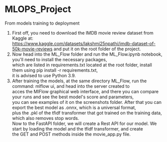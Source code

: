 # MLOPS_Project
From models training to deployment<br>
1. First off, you need to download the IMDB movie review dataset from Kaggle at:<br>
https://www.kaggle.com/datasets/lakshmi25npathi/imdb-dataset-of-50k-movie-reviews
and put it on the root folder of the project.<br>
1. Now head into the ML_Flow folder and run the ML_Flow.ipynb notebook, you'll need to install the necessary packages,<br>
which are listed in requirements.txt located at the root folder, install them using pip install -r requirements.txt,<br>
it is advised to use Python 3.9.<br>
1. After training the models, at the same directory ML_Flow, run the command: mlflow ui, and head into the server created to<br>
acces the MlFlow graphical web interface, and there you can compare your runs and see the best model's score and parameters,<br>
you can see examples of it on the screenshots folder. After that you can export the best model as .onnx, which is a universal format,<br>
plus the .pkl of the tfidf transformer that got trained on the training data, which also removes stop words.<br>
Now to the FastAPI folder, we will create a Rest API for our model. We start by loading the model and the tfidf transformer, and create<br>
the GET and POST methods inside the movie_app.py file.<br>


